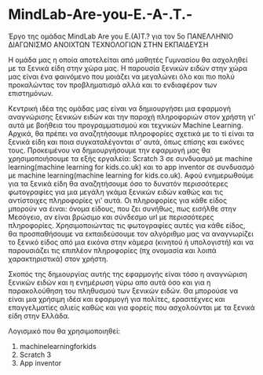 # MindLab-Are-you-E.-A-.T.-
Έργο της ομάδας MindLab Are you E.(A)T.? για τον 5ο ΠΑΝΕΛΛΗΝΙΟ ΔΙΑΓΩΝΙΣΜΟ ΑΝΟΙΧΤΩΝ ΤΕΧΝΟΛΟΓΙΩΝ ΣΤΗΝ ΕΚΠΑΙΔΕΥΣΗ

Η ομάδα μας η οποία αποτελείται από μαθητές Γυμνασίου θα ασχοληθεί με τα ξενικά είδη στην χώρα μας.  Η παρουσία ξενικών ειδών στην χώρα μας είναι ένα φαινόμενο που μοιάζει να μεγαλώνει όλο και πιο πολύ προκαλώντας τον προβληματισμό αλλά και το ενδιαφέρον των επιστημόνων. 

Κεντρική ιδέα της ομάδας μας είναι να δημιουργήσει μια εφαρμογή αναγνώρισης ξενικών ειδών και την παροχή πληροφοριών στον χρήστη γι’ αυτά με βοήθεια του προγραμματισμού και τεχνικών Machine Learning. Αρχικά, θα πρέπει να αναζητήσουμε πληροφορίες σχετικά με το τί είναι τα ξενικά είδη και ποια συγκαταλέγονται σ’ αυτά, όπως επίσης και εικόνες τους. Προκειμένου να δημιουργήσουμε την εφαρμογή μας  θα χρησιμοποιήσουμε τα εξής εργαλεία: Scratch 3 σε συνδυασμό με machine learning(machine learning for kids.co.uk) και το app inventor σε συνδυασμό με machine learning(machine learning for kids.co.uk). Αφού ενημερωθούμε για τα ξενικά είδη θα αναζητήσουμε όσο το δυνατόν περισσότερες φωτογραφίες για μια μεγάλη γκάμα ξενικών ειδών καθώς και τις αντίστοιχες πληροφορίες γι’ αυτά.
Οι πληροφορίες για κάθε είδος μπορούν να έιναι: όνομα είδους, που ζει συνήθως, πως εισήλθε στην Μεσόγειο, αν είναι βρώσιμο και σύνδεσμο url με περισσότερες πληροφορίες.
Χρησιμοποιώντας τις φωτογραφίες αυτές για κάθε είδος, θα προσπαθήσουμε να εκπαιδεύσουμε τον αλγόριθμο μας να αναγνωρίζει το ξενικό είδος από μια εικόνα στην κάμερα (κινητού ή υπολογιστή) και να παρουσιάζει τις επιπλέον πληροφορίες (πχ ονομασία και λοιπά χαρακτηριστικά) στον χρήστη.

Σκοπός της  δημιουργίας αυτής της εφαρμογής είναι τόσο η αναγνώριση ξενικών ειδών και η ενημέρωση γύρω απο αυτά όσο και για η παρακολούθηση του πληθυσμού των ξενικών ειδών. Θα μπορούσε να είναι μια χρήσιμη ιδέα και εφαρμογή για πολίτες, ερασιτέχνες και επαγγελματίες αλιείς καθώς και για φορείς που ασχολούνται με τα ξενικά είδη στην Ελλάδα.

Λογισμικό που θα χρησιμοποιηθεί:
1) machinelearningforkids
2) Scratch 3
3) App inventor
